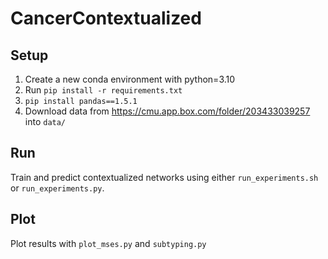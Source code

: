 # CancerContextualized
## Setup
1. Create a new conda environment with python=3.10
2. Run `pip install -r requirements.txt`
3. `pip install pandas==1.5.1`
3. Download data from https://cmu.app.box.com/folder/203433039257 into `data/`

## Run
Train and predict contextualized networks using either `run_experiments.sh` or `run_experiments.py`.

## Plot
Plot results with `plot_mses.py` and `subtyping.py`
